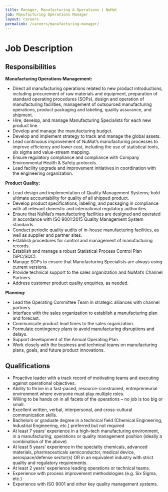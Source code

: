 ```yaml
---
title: Manager, Manufacturing & Operations | NuMat
job: Manufacturing Operations Manager
layout: careers
permalink: /careers/manufacturing-manager/
---
```


# Job Description

## Responsibilities

**Manufacturing Operations Management:**
*	Direct all manufacturing operations related to new product introductions, including procurement of raw materials and equipment, preparation of standard operating procedures (SOPs), design and operation of manufacturing facilities, management of outsourced manufacturing operations, product packaging and labeling, quality assurance, and shipment.
*	Hire, develop, and manage Manufacturing Specialists for each new product line.
*	Develop and manage the manufacturing budget.
*	Develop and implement strategy to track and manage the global assets.
*	Lead continuous improvement of NuMat’s manufacturing processes to improve efficiency and lower cost, including the use of statistical tools, six sigma and value-stream mapping.
*	Ensure regulatory compliance and compliance with Company Environmental Health & Safety protocols.
*	Lead facility upgrade and improvement initiatives in coordination with the engineering organization.

**Product Quality:**
*	Lead design and implementation of Quality Management Systems; hold ultimate accountability for quality of all shipped product.
*	Develop product specifications, labeling, and packaging in compliance with all relevant domestic and international regulatory authorities.
*	Ensure that NuMat’s manufacturing facilities are designed and operated in accordance with ISO 9001:2015 Quality Management System standards.
*	Conduct periodic quality audits of in-house manufacturing facilities, as well as supplier and partner sites.
*	Establish procedures for control and management of manufacturing records.
*	Establish and manage a robust Statistical Process Control Plan (SPC/SQC).
*	Manage SOPs to ensure that Manufacturing Specialists are always using current versions.
*	Provide technical support to the sales organization and NuMat’s Channel Partners.
*	Address customer product quality enquiries, as needed.

**Planning:**
*	Lead the Operating Committee Team in strategic alliances with channel partners.
*	Interface with the sales organization to establish a manufacturing plan and forecast.
*	Communicate product lead times to the sales organization.
*	Formulate contingency plans to avoid manufacturing disruptions and delays.
*	Support development of the Annual Operating Plan.
*	Work closely with the business and technical teams on manufacturing plans, goals, and future product innovations.

## Qualifications

*	Proactive leader with a track record of motivating teams and executing against operational objectives.
*	Ability to thrive in a fast-paced, resource-constrained, entrepreneurial environment where everyone must play multiple roles.
*	Willing to be hands on in all facets of the operations – no job is too big or small.
*	Excellent written, verbal, interpersonal, and cross-cultural communication skills.
*	Bachelors or graduate degree in a technical field (Chemical Engineering, Industrial Engineering, etc.) preferred but not required
*	At least 7 years’ experience in a high-tech manufacturing environment, in a manufacturing, operations or quality management position (ideally a combination of the above)
*	At least 5 years’ experience in the specialty chemicals, advanced materials, pharmaceuticals semiconductor, medical device, aerospace/defense sector(s) OR in an equivalent industry with strict quality and regulatory requirements.
*	At least 2 years’ experience leading operations or technical teams.
* Experience with process improvement methodologies (e.g. Six Sigma, etc.)
*	Experience with ISO 9001 and other key quality management systems.
